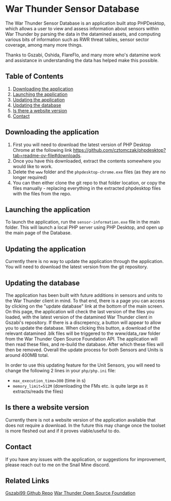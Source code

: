 # War Thunder Sensor Database
The War Thunder Sensor Database is an application built atop PHPDesktop, which allows a user to view and assess information about sensors within War Thunder by parsing the data in the datamined assets, and computing various bits of information such as RWR threat tables, sensor sector coverage, among many more things.

Thanks to Gszabi, Oshida, FlareFlo, and many more who's datamine work and assistance in understanding the data has helped make this possible.

## Table of Contents

 1. [Downloading the application](#downloading-the-application)
 1. [Launching the application](#launching-the-application)
 1. [Updating the application](#updating-the-application)
 1. [Updating the database](#updating-the-database)
 1. [Is there a website version](#is-there-a-website-version)
 1. [Contact](#contact)

## Downloading the application
1. First you will need to download the latest version of PHP Desktop Chrome at the following link https://github.com/cztomczak/phpdesktop?tab=readme-ov-file#downloads.
1. Once you have this downloaded, extract the contents somewhere you would like to work.
1. Delete the `www` folder and the `phpdesktop-chrome.exe` files (as they are no longer required)
1. You can then either clone the git repo to that folder location, or copy the files manually - replacing everything in the extracted phpdesktop files with the files from the repo.

## Launching the application
To launch the application, run the `sensor-information.exe` file in the main folder. This will launch a local PHP server using PHP Desktop, and open up the main page of the Database.

## Updating the application
Currently there is no way to update the application through the application. You will need to download the latest version from the git repository.

## Updating the database
The application has been built with future additions in sensors and units to the War Thunder client in mind. To that end, there is a page you can access by clicking on the "update database" link at the bottom of the main screen. On this page, the application will check the last version of the files you loaded, with the latest version of the datamined War Thunder client in Gszabi's repository. If there is a discrepency, a button will appear to allow you to update the database. When clicking this button, a download of the relevant datamined .blk files will be triggered to the www/data_raw folder from the War Thunder Open Source Foundation API. The application will then read these files, and re-build the database. After which these files will then be removed. Overall the update process for both Sensors and Units is around 400MB total.

In order to use this updating feature for the Unit Sensors, you will need to change the following 2 lines in your `php/php.ini` file:

* `max_execution_time=300` (time in s)
* `memory_limit=512M` (downloading the FMs etc. is quite large as it extracts/reads the files)

## Is there a website version
Currently there is not a website version of the application available that does not require a download. In the future this may change once the toolset is more fleshed out and if it proves viable/useful to do.

## Contact
If you have any issues with the application, or suggestions for improvement, please reach out to me on the Snail Mine discord.

## Related Links
[Gszabi99 Github Repo](https://github.com/gszabi99/War-Thunder-Datamine)
[War Thunder Open Source Foundation](https://github.com/Warthunder-Open-Source-Foundation)
